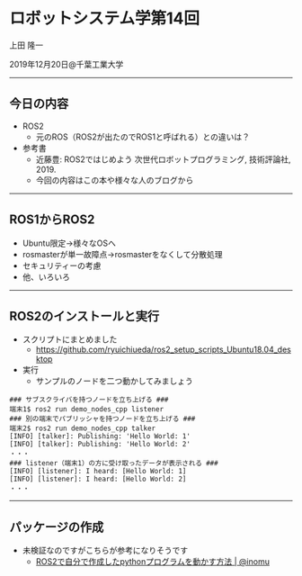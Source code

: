 # ロボットシステム学第14回

上田 隆一

2019年12月20日@千葉工業大学

---

## 今日の内容

* ROS2
    * 元のROS（ROS2が出たのでROS1と呼ばれる）との違いは？
* 参考書
    * 近藤豊: ROS2ではじめよう 次世代ロボットプログラミング, 技術評論社, 2019. 
    * 今回の内容はこの本や様々な人のブログから

---

## ROS1からROS2

* Ubuntu限定$\rightarrow$様々なOSへ
* rosmasterが単一故障点$\rightarrow$rosmasterをなくして分散処理
* セキュリティーの考慮
* 他、いろいろ

---

## ROS2のインストールと実行

* スクリプトにまとめました
    * https://github.com/ryuichiueda/ros2_setup_scripts_Ubuntu18.04_desktop
* 実行
    * サンプルのノードを二つ動かしてみましょう
```
### サブスクライバを持つノードを立ち上げる ###
端末1$ ros2 run demo_nodes_cpp listener
### 別の端末でパブリッシャを持つノードを立ち上げる ###
端末2$ ros2 run demo_nodes_cpp talker
[INFO] [talker]: Publishing: 'Hello World: 1'
[INFO] [talker]: Publishing: 'Hello World: 2'
・・・
### listener（端末1）の方に受け取ったデータが表示される ###
[INFO] [listener]: I heard: [Hello World: 1]
[INFO] [listener]: I heard: [Hello World: 2]
・・・
```

---

## パッケージの作成

* 未検証なのですがこちらが参考になりそうです
    * [ROS2で自分で作成したpythonプログラムを動かす方法 | @inomu](https://qiita.com/inomu/items/5bd47b4d223434d57615)


